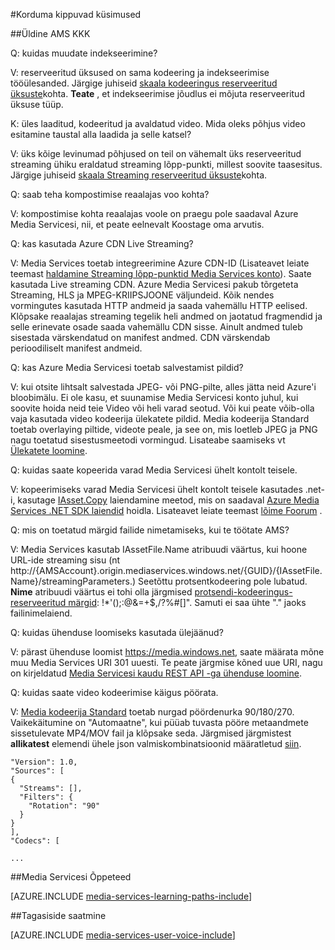 <properties 
    pageTitle="Korduma kippuvad küsimused | Microsoft Azure'i" 
    description="Korduma kippuvad küsimused (KKK)" 
    services="media-services" 
    documentationCenter="" 
    authors="Juliako" 
    manager="erikre" 
    editor=""/>

<tags 
    ms.service="media-services" 
    ms.workload="media" 
    ms.tgt_pltfrm="na" 
    ms.devlang="na" 
    ms.topic="article" 
    ms.date="09/19/2016" 
    ms.author="juliako"/>


#<a name="frequently-asked-questions"></a>Korduma kippuvad küsimused

##<a name="general-ams-faqs"></a>Üldine AMS KKK

Q: kuidas muudate indekseerimine?

V: reserveeritud üksused on sama kodeering ja indekseerimise tööülesanded. Järgige juhiseid [skaala kodeeringus reserveeritud üksuste](media-services-scale-media-processing-overview.md)kohta. **Teate** , et indekseerimise jõudlus ei mõjuta reserveeritud üksuse tüüp.

K: üles laaditud, kodeeritud ja avaldatud video. Mida oleks põhjus video esitamine taustal alla laadida ja selle katsel?

V: üks kõige levinumad põhjused on teil on vähemalt üks reserveeritud streaming ühiku eraldatud streaming lõpp-punkti, millest soovite taasesitus.  Järgige juhiseid [skaala Streaming reserveeritud üksuste](media-services-portal-scale-streaming-endpoints.md)kohta.

Q: saab teha kompostimise reaalajas voo kohta?

V: kompostimise kohta reaalajas voole on praegu pole saadaval Azure Media Servicesi, nii, et peate eelnevalt Koostage oma arvutis.

Q: kas kasutada Azure CDN Live Streaming?

V: Media Services toetab integreerimine Azure CDN-ID (Lisateavet leiate teemast [haldamine Streaming lõpp-punktid Media Services konto](media-services-portal-manage-streaming-endpoints.md)).  Saate kasutada Live streaming CDN. Azure Media Servicesi pakub tõrgeteta Streaming, HLS ja MPEG-KRIIPSJOONE väljundeid. Kõik nendes vormingutes kasutada HTTP andmeid ja saada vahemällu HTTP eelised. Klõpsake reaalajas streaming tegelik heli andmed on jaotatud fragmendid ja selle erinevate osade saada vahemällu CDN sisse. Ainult andmed tuleb sisestada värskendatud on manifest andmed. CDN värskendab perioodiliselt manifest andmeid.

Q: kas Azure Media Servicesi toetab salvestamist pildid?

V: kui otsite lihtsalt salvestada JPEG- või PNG-pilte, alles jätta neid Azure'i bloobimälu. Ei ole kasu, et suunamise Media Servicesi konto juhul, kui soovite hoida neid teie Video või heli varad seotud. Või kui peate võib-olla vaja kasutada video kodeerija ülekatete pildid. Media kodeerija Standard toetab overlaying piltide, videote peale, ja see on, mis loetleb JPEG ja PNG nagu toetatud sisestusmeetodi vormingud. Lisateabe saamiseks vt [Ülekatete loomine](media-services-custom-mes-presets-with-dotnet.md#overlay).

Q: kuidas saate kopeerida varad Media Servicesi ühelt kontolt teisele.

V: kopeerimiseks varad Media Servicesi ühelt kontolt teisele kasutades .net-i, kasutage [IAsset.Copy](https://github.com/Azure/azure-sdk-for-media-services-extensions/blob/dev/MediaServices.Client.Extensions/IAssetExtensions.cs#L354) laiendamine meetod, mis on saadaval [Azure Media Services .NET SDK laiendid](https://github.com/Azure/azure-sdk-for-media-services-extensions/) hoidla. Lisateavet leiate teemast [lõime Foorum](https://social.msdn.microsoft.com/Forums/azure/28912d5d-6733-41c1-b27d-5d5dff2695ca/migrate-media-services-across-subscription?forum=MediaServices) .

Q: mis on toetatud märgid failide nimetamiseks, kui te töötate AMS?

V: Media Services kasutab IAssetFile.Name atribuudi väärtus, kui hoone URL-ide streaming sisu (nt http://{AMSAccount}.origin.mediaservices.windows.net/{GUID}/{IAssetFile.Name}/streamingParameters.) Seetõttu protsentkodeering pole lubatud. **Nime** atribuudi väärtus ei tohi olla järgmised [protsendi-kodeeringus-reserveeritud märgid](http://en.wikipedia.org/wiki/Percent-encoding#Percent-encoding_reserved_characters): !*'();:@&=+$,/?%#[]". Samuti ei saa ühte "." jaoks failinimelaiend.


Q: kuidas ühenduse loomiseks kasutada ülejäänud?

V: pärast ühenduse loomist https://media.windows.net, saate määrata mõne muu Media Services URI 301 uuesti. Te peate järgmise kõned uue URI, nagu on kirjeldatud [Media Servicesi kaudu REST API -ga ühenduse loomine](media-services-rest-connect-programmatically.md). 


Q: kuidas saate video kodeerimise käigus pöörata.

V: [Media kodeerija Standard](media-services-dotnet-encode-with-media-encoder-standard.md) toetab nurgad pöördenurka 90/180/270. Vaikekäitumine on "Automaatne", kui püüab tuvasta pööre metaandmete sissetulevate MP4/MOV fail ja klõpsake seda. Järgmised järgmistest **allikatest** elemendi ühele json valmiskombinatsioonid määratletud [siin](http://msdn.microsoft.com/library/azure/mt269960.aspx).
    
    "Version": 1.0,
    "Sources": [
    {
      "Streams": [],
      "Filters": {
        "Rotation": "90"
      }
    }
    ],
    "Codecs": [
    
    ...




##<a name="media-services-learning-paths"></a>Media Servicesi Õppeteed

[AZURE.INCLUDE [media-services-learning-paths-include](../../includes/media-services-learning-paths-include.md)]

##<a name="provide-feedback"></a>Tagasiside saatmine

[AZURE.INCLUDE [media-services-user-voice-include](../../includes/media-services-user-voice-include.md)]
